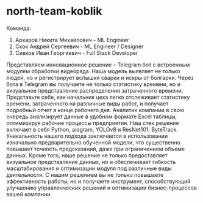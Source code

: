 # north-team-koblik

Команда:
1. Архаров Никита Михайлович - ML Engineer
2. Скок Андрей Сергеевич - ML Engineer / Designer
3. Сивков Иван Георгиевич - Full Stack Developer

Представляем инновационное решение – Telegram бот с встроенным модулем обработки видеоряда. Наша модель выявляет не только людей, но и регистрирует вспышки сварки и искры от болгарки. Через бота в Telegram вы получаете не только статистику времени, но и визуальное представление распределения затраченного времени.
Представьте себе, как начальник цеха легко отслеживает статистику времени, затраченного на различные виды работ, и получает подробный отчет в конце рабочего дня. Аналитик компании в свою очередь анализирует данные в удобном формате Excel таблицы, оптимизируя рабочие процессы предприятия.
Наш стек решения включает в себя Python, aiogram, YOLOv8 и ResNet101, ByteTrack. 
Уникальность нашего подхода заключается в использовании изначально предварительно обученной модели, что существенно повышает точность предсказаний, даже при ограниченном объеме данных. Кроме того, наше решение не только предоставляет визуальное представление данных, но и обеспечивает гибкость масштабирования и оптимизации модуля под различные виды деятельности.
С нашим решением вы не только повышаете эффективность работы, но и получаете инструмент, способствующий улучшению управленческих решений и оптимизации бизнес-процессов вашей компании.
